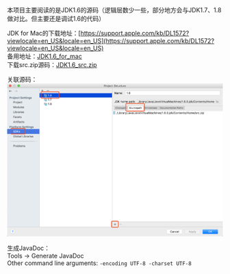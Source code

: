 本项目主要阅读的是JDK1.6的源码（逻辑层数少一些，部分地方会与JDK1.7、1.8做对比。但主要还是调试1.6的代码）

JDK for Mac的下载地址：[https://support.apple.com/kb/DL1572?viewlocale=en_US&locale=en_US](https://support.apple.com/kb/DL1572?viewlocale=en_US&locale=en_US)  
备用地址：[JDK1.6_for_mac](https://tb.nsfocus.co/file/jdk1.6_for_mac.dmg)  
下载src.zip源码：[JDK1.6_src.zip](https://tb.nsfocus.co/file/jdk1.6_src.zip)

关联源码：
![添加src.zip文件](resources/image/1.png)


生成JavaDoc：  
Tools -> Generate JavaDoc  
Other command line arguments: ```-encoding UTF-8 -charset UTF-8```  
